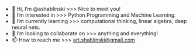- 👋 Hi, I’m @ashablinski >>> Nice to meet you!
- 👀 I’m interested in >>> Python Programming and Machine Learning.
- 🌱 I’m currently learning >>> computational thinking, linear algebra, deep neural nets.
- 💞️ I’m looking to collaborate on >>> anything and everything!
- 📫 How to reach me >>> art.shablinski@gmail.com

<!---
ashablinski/ashablinski is a ✨ special ✨ repository because its `README.md` (this file) appears on your GitHub profile.
You can click the Preview link to take a look at your changes.
--->
